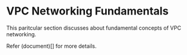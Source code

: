 # VPC Networking Fundamentals

This paritcular section discusses about fundamental concepts of VPC networking.

Refer (document)[] for more details.